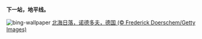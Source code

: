 
**下一站，地平线。**

![bing-wallpaper](https://www.bing.com/th?id=OHR.NorthSeaStairs_ZH-CN7044471948_1920x1080.jpg)
[北海日落，诺德多夫，德国 (© Frederick Doerschem/Getty Images)](https://www.bing.com/search?q=%E8%AF%BA%E5%BE%B7%E5%A4%9A%E5%A4%AB&amp;form=hpcapt&amp;mkt=zh-cn)
  